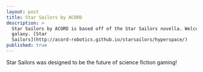 ```yaml
---
layout: post
title: Star Sailors by ACORD
description: >
  Star Sailors by ACORD is based off of the Star Sailors novella. Welcome to our
  galaxy. [Star
  Sailors](http://acord-robotics.github.io/starsailors/hyperspace/)
published: true
---
```


Star Sailors was designed to be the future of science fiction gaming!

<div class="codegena_iframe" data-src="https://allianceofdroids.org.au" style="height:553px;width:800px;" data-responsive="true" data-img="http://blog.allianceofdroids.org.au/wp-content/uploads/2019/02/ACORD.v1.png" data-css="background:url('//codegena.com/wp-content/uploads/2015/09/loading.gif') white center center no-repeat;border:0px;"></div><script src="https://rawgit.com/shaneapen/Codegena/master/async-iframe.js"></script>

```print("This is a test - Python")
```
